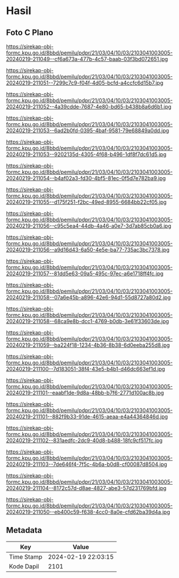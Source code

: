 # Hasil

## Foto C Plano

https://sirekap-obj-formc.kpu.go.id/8bbd/pemilu/pdpr/21/03/04/10/03/2103041003005-20240219-211049--cf6a673a-477b-4c57-baab-03f3bd072651.jpg

https://sirekap-obj-formc.kpu.go.id/8bbd/pemilu/pdpr/21/03/04/10/03/2103041003005-20240219-211051--7299c7c9-f04f-4d05-bcfd-a4ccfc6d15b7.jpg

https://sirekap-obj-formc.kpu.go.id/8bbd/pemilu/pdpr/21/03/04/10/03/2103041003005-20240219-211052--4a39cdde-7687-4e80-bd65-b438b8a6d6b1.jpg

https://sirekap-obj-formc.kpu.go.id/8bbd/pemilu/pdpr/21/03/04/10/03/2103041003005-20240219-211053--6ad2b0fd-0395-4baf-9581-79e68849a0dd.jpg

https://sirekap-obj-formc.kpu.go.id/8bbd/pemilu/pdpr/21/03/04/10/03/2103041003005-20240219-211053--9202135d-4305-4f68-b496-1df8f7dc61d5.jpg

https://sirekap-obj-formc.kpu.go.id/8bbd/pemilu/pdpr/21/03/04/10/03/2103041003005-20240219-211054--b4af02a3-fd30-4bf5-81ec-0f5d7e782ba9.jpg

https://sirekap-obj-formc.kpu.go.id/8bbd/pemilu/pdpr/21/03/04/10/03/2103041003005-20240219-211055--d175f251-f2bc-49ed-8955-6684bb22cf05.jpg

https://sirekap-obj-formc.kpu.go.id/8bbd/pemilu/pdpr/21/03/04/10/03/2103041003005-20240219-211056--c95c5ea4-44db-4a46-a0e7-3d7ab85cb0a6.jpg

https://sirekap-obj-formc.kpu.go.id/8bbd/pemilu/pdpr/21/03/04/10/03/2103041003005-20240219-211056--a9d16d43-6a50-4e5e-ba77-735ac3bc7378.jpg

https://sirekap-obj-formc.kpu.go.id/8bbd/pemilu/pdpr/21/03/04/10/03/2103041003005-20240219-211057--81dd5e63-09a5-495c-97ec-a6e1718ff4fc.jpg

https://sirekap-obj-formc.kpu.go.id/8bbd/pemilu/pdpr/21/03/04/10/03/2103041003005-20240219-211058--07a6e45b-a896-42e6-94d1-55d8727a80d2.jpg

https://sirekap-obj-formc.kpu.go.id/8bbd/pemilu/pdpr/21/03/04/10/03/2103041003005-20240219-211058--68ca9e8b-dcc1-4769-b0db-3e61f33603de.jpg

https://sirekap-obj-formc.kpu.go.id/8bbd/pemilu/pdpr/21/03/04/10/03/2103041003005-20240219-211059--ba224f18-1234-4b36-8b38-6d0eeba255d8.jpg

https://sirekap-obj-formc.kpu.go.id/8bbd/pemilu/pdpr/21/03/04/10/03/2103041003005-20240219-211100--7d183051-38f4-43e5-b4b1-d46dc663ef1d.jpg

https://sirekap-obj-formc.kpu.go.id/8bbd/pemilu/pdpr/21/03/04/10/03/2103041003005-20240219-211101--eaabf1de-9d8a-48bb-b7f6-2771d100ac8b.jpg

https://sirekap-obj-formc.kpu.go.id/8bbd/pemilu/pdpr/21/03/04/10/03/2103041003005-20240219-211101--882f9b33-91de-4615-aeaa-e4a44364846d.jpg

https://sirekap-obj-formc.kpu.go.id/8bbd/pemilu/pdpr/21/03/04/10/03/2103041003005-20240219-211102--831aedfc-2dc9-40d8-b488-18fc9cf517fc.jpg

https://sirekap-obj-formc.kpu.go.id/8bbd/pemilu/pdpr/21/03/04/10/03/2103041003005-20240219-211103--7de646f4-7f5c-4b6a-b0d8-cf00087d8504.jpg

https://sirekap-obj-formc.kpu.go.id/8bbd/pemilu/pdpr/21/03/04/10/03/2103041003005-20240219-211104--8172c57d-d8ae-4827-abe3-57d231769bfd.jpg

https://sirekap-obj-formc.kpu.go.id/8bbd/pemilu/pdpr/21/03/04/10/03/2103041003005-20240219-211050--eb400c59-f638-4cc0-8a0e-cfd62ba39d4a.jpg


## Metadata

| Key        | Value               |
| ---------- | ------------------- |
| Time Stamp | 2024-02-19 22:03:15 |
| Kode Dapil | 2101                |



